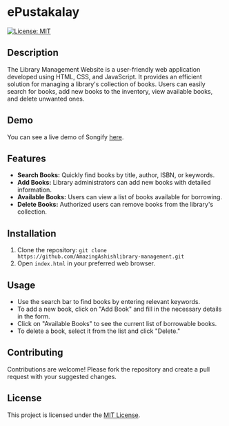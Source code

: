 # ePustakalay
[![License: MIT](https://img.shields.io/badge/License-MIT-yellow.svg)](https://opensource.org/licenses/MIT)

## Description

The Library Management Website is a user-friendly web application developed using HTML, CSS, and JavaScript. It provides an efficient solution for managing a library's collection of books. Users can easily search for books, add new books to the inventory, view available books, and delete unwanted ones.

## Demo

You can see a live demo of Songify [here](https://amazingashish.github.io/ePustakalay/).

## Features

- **Search Books:** Quickly find books by title, author, ISBN, or keywords.
- **Add Books:** Library administrators can add new books with detailed information.
- **Available Books:** Users can view a list of books available for borrowing.
- **Delete Books:** Authorized users can remove books from the library's collection.

## Installation

1. Clone the repository: `git clone https://github.com/AmazingAshishlibrary-management.git`
2. Open `index.html` in your preferred web browser.

## Usage

- Use the search bar to find books by entering relevant keywords.
- To add a new book, click on "Add Book" and fill in the necessary details in the form.
- Click on "Available Books" to see the current list of borrowable books.
- To delete a book, select it from the list and click "Delete."

## Contributing

Contributions are welcome! Please fork the repository and create a pull request with your suggested changes.

## License

This project is licensed under the [MIT License](https://opensource.org/licenses/MIT).


